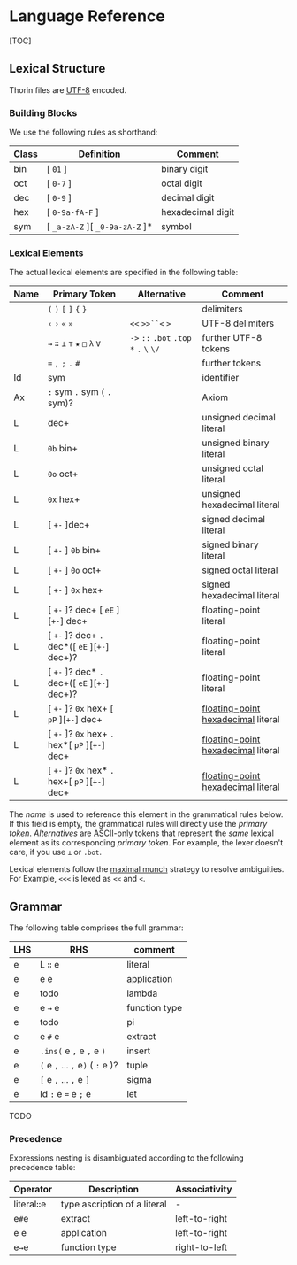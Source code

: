 # Language Reference

[TOC]

## Lexical Structure

Thorin files are [UTF-8](https://en.wikipedia.org/wiki/UTF-8) encoded.

### Building Blocks

We use the following rules as shorthand:

| Class | Definition                          | Comment           |
|-------|-------------------------------------|-------------------|
| bin   | \[ `01` \]                          | binary digit      |
| oct   | \[ `0-7` \]                         | octal digit       |
| dec   | \[ `0-9` \]                         | decimal digit     |
| hex   | \[ `0-9a-fA-F` \]                   | hexadecimal digit |
| sym   | \[ `_a-zA-Z` \]\[ `_0-9a-zA-Z` \]\* | symbol            |

### Lexical Elements

The actual lexical elements are specified in the following table:

| Name | Primary Token                                         | Alternative                              | Comment                                                                                           |
|------|-------------------------------------------------------|------------------------------------------|---------------------------------------------------------------------------------------------------|
|      | `(` `)` `[` `]` `{` `}`                               |                                          | delimiters                                                                                        |
|      | `‹` `›` `«` `»`                                       | `<<` `>>``<` `>`                         | UTF-8 delimiters                                                                                  |
|      | `→` `∷` `⊥` `⊤` `★` `□` `λ` `∀`                       | `->` `::` `.bot` `.top` `*` `.` `\` `\/` | further UTF-8 tokens                                                                              |
|      | `=` `,` `;` `.` `#`                                   |                                          | further tokens                                                                                    |
| Id   | sym                                                   |                                          | identifier                                                                                        |
| Ax   | `:` sym `.` sym ( `.` sym)?                           |                                          | Axiom                                                                                             |
| L    | dec+                                                  |                                          | unsigned decimal literal                                                                          |
| L    | `0b` bin+                                             |                                          | unsigned binary literal                                                                           |
| L    | `0o` oct+                                             |                                          | unsigned octal literal                                                                            |
| L    | `0x` hex+                                             |                                          | unsigned hexadecimal literal                                                                      |
| L    | \[ `+-` \]dec+                                        |                                          | signed decimal literal                                                                            |
| L    | \[ `+-` \] `0b` bin+                                  |                                          | signed binary literal                                                                             |
| L    | \[ `+-` \] `0o` oct+                                  |                                          | signed octal literal                                                                              |
| L    | \[ `+-` \] `0x` hex+                                  |                                          | signed hexadecimal literal                                                                        |
| L    | \[ `+-` \]? dec+ [ `eE` \]\[`+-`\] dec+               |                                          | floating-point literal                                                                            |
| L    | \[ `+-` \]? dec+ `.` dec\*([ `eE` \]\[`+-`\] dec+)?   |                                          | floating-point literal                                                                            |
| L    | \[ `+-` \]? dec\* `.` dec+([ `eE` \]\[`+-`\] dec+)?   |                                          | floating-point literal                                                                            |
| L    | \[ `+-` \]? `0x` hex+ [ `pP` \]\[`+-`\] dec+          |                                          | [floating-point hexadecimal](https://en.cppreference.com/w/cpp/language/floating_literal) literal |
| L    | \[ `+-` \]? `0x` hex+ `.` hex\*[ `pP` \]\[`+-`\] dec+ |                                          | [floating-point hexadecimal](https://en.cppreference.com/w/cpp/language/floating_literal) literal |
| L    | \[ `+-` \]? `0x` hex\* `.` hex+[ `pP` \]\[`+-`\] dec+ |                                          | [floating-point hexadecimal](https://en.cppreference.com/w/cpp/language/floating_literal) literal |

The *name* is used to reference this element in the grammatical rules below.
If this field is empty, the grammatical rules will directly use the *primary token*.
*Alternatives* are [ASCII](https://en.wikipedia.org/wiki/ASCII)-only tokens that represent the *same* lexical element as its corresponding *primary token*.
For example, the lexer doesn't care, if you use `⊥` or `.bot`.

Lexical elements follow the [maximal munch](https://en.wikipedia.org/wiki/Maximal_munch) strategy to resolve ambiguities.
For Example, `<<<` is lexed as `<<` and `<`.

## Grammar

The following table comprises the full grammar:

| LHS | RHS                               | comment       |
|-----|-----------------------------------|---------------|
| e   | L `∷` e                           | literal       |
| e   | e e                               | application   |
| e   | todo                              | lambda        |
| e   | e `→` e                           | function type |
| e   | todo                              | pi            |
| e   | e `#` e                           | extract       |
| e   | `.ins(` e `,` e `,` e `)`         | insert        |
| e   | `(` e `,` ... `,` e`)` ( `:` e )? | tuple         |
| e   | `[` e `,` ... `,` e `]`           | sigma         |
| e   | Id `:` e `=` e `;` e              | let           |

TODO

<!--```ebnf-->
<!--(* nominals *)-->
<!--n = lam ID ":" e ["=" e "," e] ";"-->
  <!--| sig ID ":" e (["=" e "," ... "," e]) | ("(" N ")") ";"-->

<!--```-->

### Precedence

Expressions nesting is disambiguated according to the following precedence table:

| Operator    | Description                  | Associativity |
|-------------|------------------------------|---------------|
| literal`∷`e | type ascription of a literal | -             |
| e`#`e       | extract                      | left-to-right |
| e e         | application                  | left-to-right |
| e`→`e       | function type                | right-to-left |
